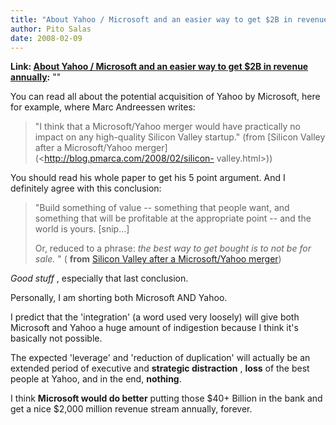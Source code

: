 ```yaml
---
title: "About Yahoo / Microsoft and an easier way to get $2B in revenue annually"
author: Pito Salas
date: 2008-02-09
---
```


**Link: [About Yahoo / Microsoft and an easier way to get $2B in revenue annually](None):** ""



You can read all about the potential acquisition of Yahoo by Microsoft, here
for example, where Marc Andreessen writes:

> "I think that a Microsoft/Yahoo merger would have practically no impact on
> any high-quality Silicon Valley startup." (from [Silicon Valley after a
> Microsoft/Yahoo merger](<http://blog.pmarca.com/2008/02/silicon-
> valley.html>))

You should read his whole paper to get his 5 point argument. And I definitely
agree with this conclusion:

> "Build something of value -- something that people want, and something that
> will be profitable at the appropriate point -- and the world is yours.
> [snip…]
>
> Or, reduced to a phrase: _the best way to get bought is to not be for sale._
> " ( **from** [Silicon Valley after a Microsoft/Yahoo
> merger](<http://blog.pmarca.com/2008/02/silicon-valley.html>))

_Good stuff_ , especially that last conclusion.

Personally, I am shorting both Microsoft AND Yahoo.

I predict that the 'integration' (a word used very loosely) will give both
Microsoft and Yahoo a huge amount of indigestion because I think it's
basically not possible.

The expected 'leverage' and 'reduction of duplication' will actually be an
extended period of executive and **strategic distraction** , **loss** of the
best people at Yahoo, and in the end, **nothing**.

I think **Microsoft would do better** putting those $40+ Billion in the bank
and get a nice $2,000 million revenue stream annually, forever.


